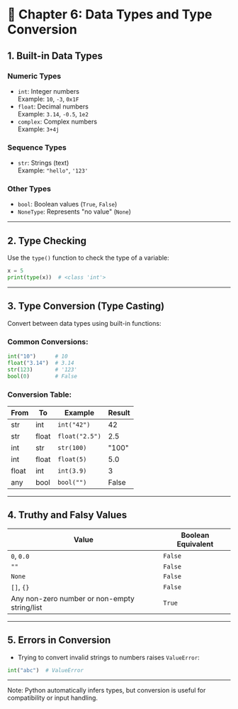 # 🧠 Chapter 6: Data Types and Type Conversion

## 1. Built-in Data Types

### Numeric Types
- `int`: Integer numbers  
  Example: `10`, `-3`, `0x1F`
- `float`: Decimal numbers  
  Example: `3.14`, `-0.5`, `1e2`
- `complex`: Complex numbers  
  Example: `3+4j`

### Sequence Types
- `str`: Strings (text)  
  Example: `"hello"`, `'123'`

### Other Types
- `bool`: Boolean values (`True`, `False`)
- `NoneType`: Represents "no value" (`None`)

---

## 2. Type Checking

Use the `type()` function to check the type of a variable:

```python
x = 5
print(type(x))  # <class 'int'>
```

---

## 3. Type Conversion (Type Casting)

Convert between data types using built-in functions:

### Common Conversions:
```python
int("10")      # 10
float("3.14")  # 3.14
str(123)       # '123'
bool(0)        # False
```

### Conversion Table:
| From   | To        | Example        | Result  |
|--------|-----------|----------------|---------|
| str    | int       | `int("42")`    | 42      |
| str    | float     | `float("2.5")` | 2.5     |
| int    | str       | `str(100)`     | "100"   |
| int    | float     | `float(5)`     | 5.0     |
| float  | int       | `int(3.9)`     | 3       |
| any    | bool      | `bool("")`     | False   |

---

## 4. Truthy and Falsy Values

| Value       | Boolean Equivalent |
|-------------|--------------------|
| `0`, `0.0`  | `False`            |
| `""`        | `False`            |
| `None`      | `False`            |
| `[]`, `{}`  | `False`            |
| Any non-zero number or non-empty string/list | `True` |

---

## 5. Errors in Conversion

- Trying to convert invalid strings to numbers raises `ValueError`:

```python
int("abc")  # ValueError
```

---

Note: Python automatically infers types, but conversion is useful for compatibility or input handling.